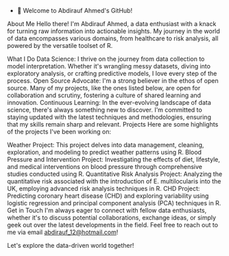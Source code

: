 - 👋 Welcome to Abdirauf Ahmed's GitHub!

About Me
Hello there! I'm Abdirauf Ahmed, a data enthusiast with a knack for turning raw information into actionable insights. My journey in the world of data encompasses various domains, from healthcare to risk analysis, all powered by the versatile toolset of R.

What I Do
Data Science: I thrive on the journey from data collection to model interpretation. Whether it's wrangling messy datasets, diving into exploratory analysis, or crafting predictive models, I love every step of the process.
Open Source Advocate: I'm a strong believer in the ethos of open source. Many of my projects, like the ones listed below, are open for collaboration and scrutiny, fostering a culture of shared learning and innovation.
Continuous Learning: In the ever-evolving landscape of data science, there's always something new to discover. I'm committed to staying updated with the latest techniques and methodologies, ensuring that my skills remain sharp and relevant.
Projects
Here are some highlights of the projects I've been working on:

Weather Project: This project delves into data management, cleaning, exploration, and modeling to predict weather patterns using R.
Blood Pressure and Intervention Project: Investigating the effects of diet, lifestyle, and medical interventions on blood pressure through comprehensive studies conducted using R.
Quantitative Risk Analysis Project: Analyzing the quantitative risk associated with the introduction of E. multilocularis into the UK, employing advanced risk analysis techniques in R.
CHD Project: Predicting coronary heart disease (CHD) and exploring variability using logistic regression and principal component analysis (PCA) techniques in R.
Get in Touch
I'm always eager to connect with fellow data enthusiasts, whether it's to discuss potential collaborations, exchange ideas, or simply geek out over the latest developments in the field. Feel free to reach out to me via email abdirauf_12@hotmail.com!

Let's explore the data-driven world together! 

<!---
Abdirauf02/Abdirauf02 is a ✨ special ✨ repository because its `README.md` (this file) appears on your GitHub profile.
You can click the Preview link to take a look at your changes.
--->
